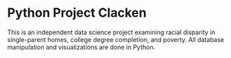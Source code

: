 # Python Project Clacken
This is an independent data science project examining racial disparity in single-parent homes, college degree completion, and poverty.
All database manipulation and visualizations are done in Python. 
